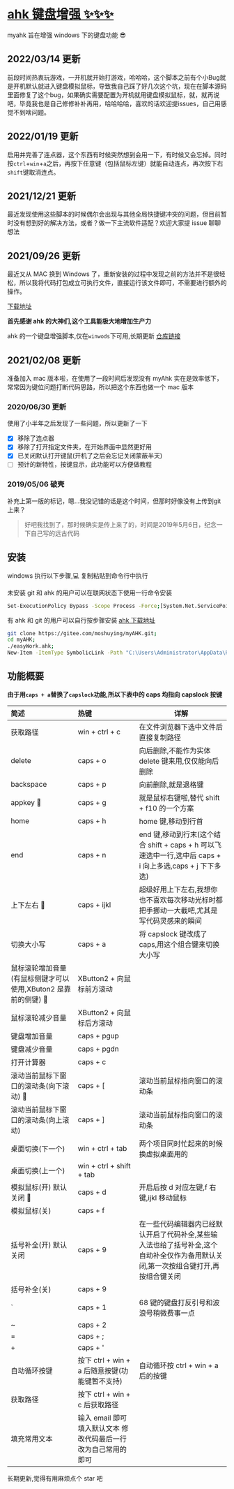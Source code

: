 # [ahk 键盘增强 ✨✨✨](https://github.com/moshuying/myAHK)

myahk 旨在增强 windows 下的键盘功能 😎

## 2022/03/14 更新

前段时间热衷玩游戏，一开机就开始打游戏，哈哈哈，这个脚本之前有个小Bug就是开机默认就进入键盘模拟鼠标，导致我自己踩了好几次这个坑，现在在脚本源码里面修复了这个bug，如果确实需要配置为开机就用键盘模拟鼠标，就，就再说吧，毕竟我也是自己修修补补再用，哈哈哈哈，喜欢的话欢迎提issues，自己用感觉不到啥问题。

## 2022/01/19 更新

启用并完善了连点器，这个东西有时候突然想到会用一下，有时候又会忘掉。同时按`ctrl`+`win`+`a`之后，再按下任意键（包括鼠标左键）就能自动连点，再次按下右`shift`键取消连点。

## 2021/12/21 更新

最近发现使用这些脚本的时候偶尔会出现与其他全局快捷键冲突的问题，但目前暂时没有想到好的解决方法，或者？做一下主流软件适配？欢迎大家提 issue 聊聊想法

## 2021/09/26 更新

最近又从 MAC 换到 Windows 了，重新安装的过程中发现之前的方法并不是很轻松，所以我将代码打包成立可执行文件，直接运行该文件即可，不需要进行额外的操作。

[下载地址](https://github.com/moshuying/myAHK/releases)

**首先感谢 ahk 的大神们,这个工具能极大地增加生产力**

ahk 的一个键盘增强脚本,仅在`winwods`下可用,长期更新 [仓库链接](https://github.com/moshuying/myAHK)

## 2021/02/08 更新

准备加入 mac 版本啦，在使用了一段时间后发现没有 myAhk 实在是效率低下，常常因为键位问题打断代码思路，所以把这个东西也做一个 mac 版本

### 2020/06/30 更新

使用了小半年之后发现了一些问题，所以更新了一下

- [x] 移除了连点器
- [x] 移除了打开指定文件夹，在开始界面中显然更好用
- [x] 已关闭默认打开键鼠(开机了之后会忘记关闭蒙蔽半天)
- [ ] 预计的新特性，按键显示，此功能可以方便做教程
### 2019/05/06 破壳

补充上第一版的标记，嗯...我没记错的话是这个时间，但那时好像没有上传到git上来？

> 好吧我找到了，那时候确实是传上来了的，时间是2019年5月6日，纪念一下自己写的远古代码

## 安装

windows 执行以下步骤,💻 复制粘贴到命令行中执行

未安装 git 和 ahk 的用户可以在联网状态下使用一行命令安装

```sh
Set-ExecutionPolicy Bypass -Scope Process -Force;[System.Net.ServicePointManager]::SecurityProtocol = [System.Net.ServicePointManager]::SecurityProtocol -bor 3072;iex ((New-Object System.Net.WebClient).DownloadString('https://chocolatey.org/install.ps1'));choco install git autohotkey.install -y;git clone https://gitee.com/moshuying/myAHK.git;cd myAHK;.\easyWork.ahk;New-Item -ItemType SymbolicLink -Path "C:\Users\Administrator\AppData\Roaming\Microsoft\Windows\Start Menu\Programs\Startup" -Name ".\easyWork.ahk.lnk" -Value ".\easyWork.ahk"
```

有 ahk 和 git 的用户可以自行按步骤安装
[ahk 下载地址](https://www.autohotkey.com/download/ahk-install.exe)

```sh
git clone https://gitee.com/moshuying/myAHK.git;
cd myAHK;
./easyWork.ahk;
New-Item -ItemType SymbolicLink -Path "C:\Users\Administrator\AppData\Roaming\Microsoft\Windows\Start Menu\Programs\Startup" -Name ".\easyWork.ahk.lnk" -Value ".\easyWork.ahk"
```

## 功能概要

**由于用`caps + a`替换了`capslock`功能,所以下表中的 caps 均指向 capslock 按键**

| 简述                                                           | 热键                                                           | 详解                                                                                                                               |
| :------------------------------------------------------------- | :------------------------------------------------------------- | ---------------------------------------------------------------------------------------------------------------------------------- |
| 获取路径                                                       | win + ctrl + c                                                 | 在文件浏览器下选中文件后直接复制路径                                                                                               |
| delete                                                         | caps + o                                                       | 向后删除,不能作为实体 delete 键来用,仅仅能向后删除                                                                                 |
| backspace                                                      | caps + p                                                       | 向前删除,就是退格键                                                                                                                |
| appkey 🍥                                                      | caps + g                                                       | 就是鼠标右键啦,替代 shift + f10 的一个方案                                                                                         |
| home                                                           | caps + h                                                       | home 键,移动到行首                                                                                                                 |
| end                                                            | caps + n                                                       | end 键,移动到行末(这个结合 shift + caps + h 可以飞速选中一行,选中后 caps + i 向上多选,caps + j 下下多选)                           |
| 上下左右 👏                                                    | caps + ijkl                                                    | 超级好用上下左右,我想你也不喜欢每次移动光标时都把手挪动一大截吧,尤其是写代码灵感来的瞬间                                           |
| 切换大小写                                                     | caps + a                                                       | 将 capslock 键改成了 caps,用这个组合键来切换大小写                                                                                 |
| 鼠标滚轮增加音量(有鼠标侧键才可以使用,XButon2 是靠前的侧键) 🥩 | XButton2 + 向鼠标前方滚动                                      |                                                                                                                                    |
| 鼠标滚轮减少音量                                               | XButton2 + 向鼠标后方滚动                                      |                                                                                                                                    |
| 键盘增加音量                                                   | caps + pgup                                                    |                                                                                                                                    |
| 键盘减少音量                                                   | caps + pgdn                                                    |                                                                                                                                    |
| 打开计算器                                                     | caps + c                                                       |                                                                                                                                    |
| 滚动当前鼠标下窗口的滚动条(向下滚动) 🍧                        | caps + [                                                       | 滚动当前鼠标指向窗口的滚动条                                                                                                       |
| 滚动当前鼠标下窗口的滚动条(向上滚动)                           | caps + ]                                                       | 滚动当前鼠标指向窗口的滚动条                                                                                                       |
| 桌面切换(下一个)                                               | win + ctrl + tab                                               | 两个项目同时忙起来的时候换虚拟桌面用的                                                                                             |
| 桌面切换(上一个)                                               | win + ctrl + shift + tab                                       |                                                                                                                                    |
| 模拟鼠标(开) 默认关闭 🌭                                       | caps + d                                                       | 开启后按 d 对应左键,f 右键,ijkl 移动鼠标                                                                                           |
| 模拟鼠标(关)                                                   | caps + f                                                       |                                                                                                                                    |
| 括号补全(开) 默认关闭                                          | caps + 9                                                       | 在一些代码编辑器内已经默认开启了代码补全,某些输入法也给了括号补全,这个自动补全仅作为备用默认关闭,第一次按组合键打开,再按组合键关闭 |
| 括号补全(关)                                                   | caps + 9                                                       |                                                                                                                                    |
| `                                                              | caps + 1                                                       | 68 键的键盘打反引号和波浪号稍微费事一点                                                                                            |
| ~                                                              | caps + 2                                                       |                                                                                                                                    |
| =                                                              | caps + ;                                                       |                                                                                                                                    |
| +                                                              | caps + '                                                       |                                                                                                                                    |
| 自动循环按键                                                   | 按下 ctrl + win + a 后随意按键(功能键暂不支持)                 | 自动循环按 ctrl + win + a 后的按键                                                                                                 |
| 获取路径                                                       | 按下 ctrl + win + c 后获取路径                                 |
| 填充常用文本                                                   | 输入 email 即可填入默认文本 修改代码最后一行改为自己常用的即可 |

长期更新,觉得有用麻烦点个 star 吧
